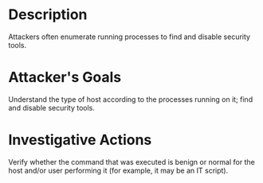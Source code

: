 # Description
Attackers often enumerate running processes to find and disable security tools.
# Attacker's Goals
Understand the type of host according to the processes running on it; find and disable security tools.
# Investigative Actions
Verify whether the command that was executed is benign or normal for the host and/or user performing it (for example, it may be an IT script).

